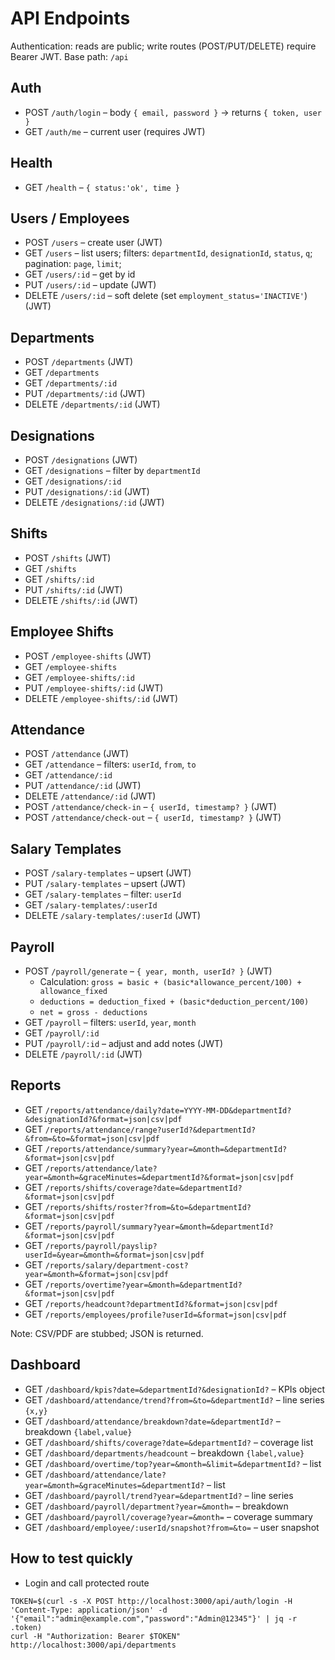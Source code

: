 # API Endpoints

Authentication: reads are public; write routes (POST/PUT/DELETE) require Bearer JWT.
Base path: `/api`

## Auth
- POST `/auth/login` – body `{ email, password }` → returns `{ token, user }`
- GET `/auth/me` – current user (requires JWT)

## Health
- GET `/health` – `{ status:'ok', time }`

## Users / Employees
- POST `/users` – create user (JWT)
- GET `/users` – list users; filters: `departmentId`, `designationId`, `status`, `q`; pagination: `page`, `limit`;
- GET `/users/:id` – get by id
- PUT `/users/:id` – update (JWT)
- DELETE `/users/:id` – soft delete (set `employment_status='INACTIVE'`) (JWT)

## Departments
- POST `/departments` (JWT)
- GET `/departments`
- GET `/departments/:id`
- PUT `/departments/:id` (JWT)
- DELETE `/departments/:id` (JWT)

## Designations
- POST `/designations` (JWT)
- GET `/designations` – filter by `departmentId`
- GET `/designations/:id`
- PUT `/designations/:id` (JWT)
- DELETE `/designations/:id` (JWT)

## Shifts
- POST `/shifts` (JWT)
- GET `/shifts`
- GET `/shifts/:id`
- PUT `/shifts/:id` (JWT)
- DELETE `/shifts/:id` (JWT)

## Employee Shifts
- POST `/employee-shifts` (JWT)
- GET `/employee-shifts`
- GET `/employee-shifts/:id`
- PUT `/employee-shifts/:id` (JWT)
- DELETE `/employee-shifts/:id` (JWT)

## Attendance
- POST `/attendance` (JWT)
- GET `/attendance` – filters: `userId`, `from`, `to`
- GET `/attendance/:id`
- PUT `/attendance/:id` (JWT)
- DELETE `/attendance/:id` (JWT)
- POST `/attendance/check-in` – `{ userId, timestamp? }` (JWT)
- POST `/attendance/check-out` – `{ userId, timestamp? }` (JWT)

## Salary Templates
- POST `/salary-templates` – upsert (JWT)
- PUT `/salary-templates` – upsert (JWT)
- GET `/salary-templates` – filter: `userId`
- GET `/salary-templates/:userId`
- DELETE `/salary-templates/:userId` (JWT)

## Payroll
- POST `/payroll/generate` – `{ year, month, userId? }` (JWT)
  - Calculation: `gross = basic + (basic*allowance_percent/100) + allowance_fixed`
  - `deductions = deduction_fixed + (basic*deduction_percent/100)`
  - `net = gross - deductions`
- GET `/payroll` – filters: `userId`, `year`, `month`
- GET `/payroll/:id`
- PUT `/payroll/:id` – adjust and add notes (JWT)
- DELETE `/payroll/:id` (JWT)

## Reports
- GET `/reports/attendance/daily?date=YYYY-MM-DD&departmentId?&designationId?&format=json|csv|pdf`
- GET `/reports/attendance/range?userId?&departmentId?&from=&to=&format=json|csv|pdf`
- GET `/reports/attendance/summary?year=&month=&departmentId?&format=json|csv|pdf`
- GET `/reports/attendance/late?year=&month=&graceMinutes=&departmentId?&format=json|csv|pdf`
- GET `/reports/shifts/coverage?date=&departmentId?&format=json|csv|pdf`
- GET `/reports/shifts/roster?from=&to=&departmentId?&format=json|csv|pdf`
- GET `/reports/payroll/summary?year=&month=&departmentId?&format=json|csv|pdf`
- GET `/reports/payroll/payslip?userId=&year=&month=&format=json|csv|pdf`
- GET `/reports/salary/department-cost?year=&month=&format=json|csv|pdf`
- GET `/reports/overtime?year=&month=&departmentId?&format=json|csv|pdf`
- GET `/reports/headcount?departmentId?&format=json|csv|pdf`
- GET `/reports/employees/profile?userId=&format=json|csv|pdf`

Note: CSV/PDF are stubbed; JSON is returned.

## Dashboard
- GET `/dashboard/kpis?date=&departmentId?&designationId?` – KPIs object
- GET `/dashboard/attendance/trend?from=&to=&departmentId?` – line series `{x,y}`
- GET `/dashboard/attendance/breakdown?date=&departmentId?` – breakdown `{label,value}`
- GET `/dashboard/shifts/coverage?date=&departmentId?` – coverage list
- GET `/dashboard/departments/headcount` – breakdown `{label,value}`
- GET `/dashboard/overtime/top?year=&month=&limit=&departmentId?` – list
- GET `/dashboard/attendance/late?year=&month=&graceMinutes=&departmentId?` – list
- GET `/dashboard/payroll/trend?year=&departmentId?` – line series
- GET `/dashboard/payroll/department?year=&month=` – breakdown
- GET `/dashboard/payroll/coverage?year=&month=` – coverage summary
- GET `/dashboard/employee/:userId/snapshot?from=&to=` – user snapshot

## How to test quickly
- Login and call protected route
```
TOKEN=$(curl -s -X POST http://localhost:3000/api/auth/login -H 'Content-Type: application/json' -d '{"email":"admin@example.com","password":"Admin@12345"}' | jq -r .token)
curl -H "Authorization: Bearer $TOKEN" http://localhost:3000/api/departments
```

